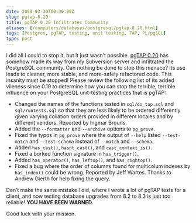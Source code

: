 ```yaml
--- 
date: 2009-03-30T00:30:00Z
slug: pgtap-0.20
title: pgTAP 0.20 Infiltrates Community
aliases: [/computers/databases/postgresql/pgtap-0.20.html]
tags: [Postgres, pgTAP, testing, unit testing, TAP, PL/pgSQL]
type: post
---
```


I did all I could to stop it, but it just wasn’t possible. [pgTAP 0.20] has
somehow made its way from my Subversion server and infiltrated the PostgreSQL
community. Can nothing be done to stop this menace? Its use leads to cleaner,
more stable, and more-safely refactored code. This insanity must be stopped!
Please review the following list of its added vileness since 0.19 to determine
how you can stop the terrible, terrible influence on your PostgreSQL
unit-testing practices that is pgTAP:

-   Changed the names of the functions tested in `sql/do_tap.sql` and
    `sql/runtests.sql` so that they are less likely to be ordered differently
    given varying collation orders provided in different locales and by
    different vendors. Reported by Ingmar Brouns.
-   Added the `--formatter` and `--archive` options to `pg_prove`.
-   Fixed the typos in `pg_prove` where the output of `--help` listed
    `--test-match` and `--test-schema` instead of `--match` and `--schema`.
-   Added `has_cast()`, `hasnt_cast()`, and `cast_context_is()`.
-   Fixed a borked function signature in `has_trigger()`.
-   Added `has_operator()`, `has_leftop()`, and `has_rightop()`.
-   Fixed a bug where the order of columns found for multicolum indexes by
    `has_index()` could be wrong. Reported by Jeff Wartes. Thanks to Andrew
    Gierth for help fixing the query.

Don’t make the same mistake I did, where I wrote a lot of pgTAP tests for a
client, and now testing database upgrades from 8.2 to 8.3 is just too reliable!
**YOU HAVE BEEN WARNED.**

Good luck with your mission.

  [pgTAP 0.20]: http://pgtap.projects.postgresql.org/
